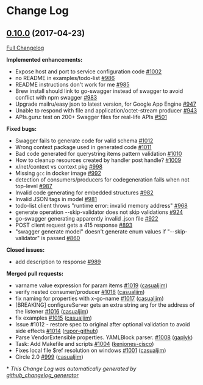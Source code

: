 # Change Log

## [0.10.0](https://github.com/istforks/go-swagger/tree/0.10.0) (2017-04-23)
[Full Changelog](https://github.com/istforks/go-swagger/compare/0.9.0...0.10.0)

**Implemented enhancements:**

- Expose host and port to service configuration code [\#1002](https://github.com/istforks/go-swagger/issues/1002)
- no README in examples/todo-list [\#986](https://github.com/istforks/go-swagger/issues/986)
- README instructions don't work for me [\#985](https://github.com/istforks/go-swagger/issues/985)
- Brew install should link to go-swagger instead of swagger to avoid conflict with npm swagger [\#983](https://github.com/istforks/go-swagger/issues/983)
- Upgrade mailru/easy json to latest version, for Google App Engine [\#947](https://github.com/istforks/go-swagger/issues/947)
- Unable to respond with file and application/octet-stream producer [\#943](https://github.com/istforks/go-swagger/issues/943)
- APIs.guru: test on 200+ Swagger files for real-life APIs [\#501](https://github.com/istforks/go-swagger/issues/501)

**Fixed bugs:**

- Swagger fails to generate code for valid schema [\#1012](https://github.com/istforks/go-swagger/issues/1012)
- Wrong context package used in generated code [\#1011](https://github.com/istforks/go-swagger/issues/1011)
- Bad code generated for querystring items pattern validation [\#1010](https://github.com/istforks/go-swagger/issues/1010)
- How to cleanup resources created by handler post handle? [\#1009](https://github.com/istforks/go-swagger/issues/1009)
- x/net/context vs context pkg [\#998](https://github.com/istforks/go-swagger/issues/998)
- Missing `gcc` in docker image [\#992](https://github.com/istforks/go-swagger/issues/992)
- detection of consumers/producers for codegeneration fails when not top-level [\#987](https://github.com/istforks/go-swagger/issues/987)
- Invalid code generating for embedded structures [\#982](https://github.com/istforks/go-swagger/issues/982)
- Invalid JSON tags in model [\#981](https://github.com/istforks/go-swagger/issues/981)
- todo-list client throws "runtime error: invalid memory address" [\#968](https://github.com/istforks/go-swagger/issues/968)
- generate operation --skip-validator does not skip validations [\#924](https://github.com/istforks/go-swagger/issues/924)
- go-swagger generating apparently invalid .json file [\#922](https://github.com/istforks/go-swagger/issues/922)
- POST client request gets a 415 response [\#893](https://github.com/istforks/go-swagger/issues/893)
- "swagger generate model" doesn't generate enum values if "--skip-validator" is passed [\#860](https://github.com/istforks/go-swagger/issues/860)

**Closed issues:**

- add description to response [\#989](https://github.com/istforks/go-swagger/issues/989)

**Merged pull requests:**

- varname value expression for param items [\#1019](https://github.com/istforks/go-swagger/pull/1019) ([casualjim](https://github.com/casualjim))
- verify nested consumer/producer [\#1018](https://github.com/istforks/go-swagger/pull/1018) ([casualjim](https://github.com/casualjim))
- fix naming for properties with x-go-name [\#1017](https://github.com/istforks/go-swagger/pull/1017) ([casualjim](https://github.com/casualjim))
- \[BREAKING\] configureServer gets an extra string arg for the address of the listener [\#1016](https://github.com/istforks/go-swagger/pull/1016) ([casualjim](https://github.com/casualjim))
- fix examples [\#1015](https://github.com/istforks/go-swagger/pull/1015) ([casualjim](https://github.com/casualjim))
- Issue \#1012 - restore spec to original after optional validation to avoid side effects [\#1014](https://github.com/istforks/go-swagger/pull/1014) ([rupor-github](https://github.com/rupor-github))
- Parse VendorExtensible properties. YAMLBlock parser. [\#1008](https://github.com/istforks/go-swagger/pull/1008) ([gaplyk](https://github.com/gaplyk))
- Task: Add Makefile and scripts [\#1004](https://github.com/istforks/go-swagger/pull/1004) ([kenjones-cisco](https://github.com/kenjones-cisco))
- Fixes local file $ref resolution on windows [\#1001](https://github.com/istforks/go-swagger/pull/1001) ([casualjim](https://github.com/casualjim))
- Circle 2.0 [\#999](https://github.com/istforks/go-swagger/pull/999) ([casualjim](https://github.com/casualjim))

\* *This Change Log was automatically generated by [github_changelog_generator](https://github.com/skywinder/Github-Changelog-Generator)*
